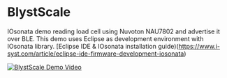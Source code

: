 # BlystScale
IOsonata demo reading load cell using Nuvoton NAU7802 and advertise it over BLE. This demo uses Eclipse as development environment with IOsonata library. [Eclipse IDE & IOsonata installation guide)(https://www.i-syst.com/article/eclipse-ide-firmware-development-iosonata)

[![BlystScale Demo Video](https://img.youtube.com/vi/BpwmVy3EeOs/0.jpg)](https://www.youtube.com/watch?v=BpwmVy3EeOs)
